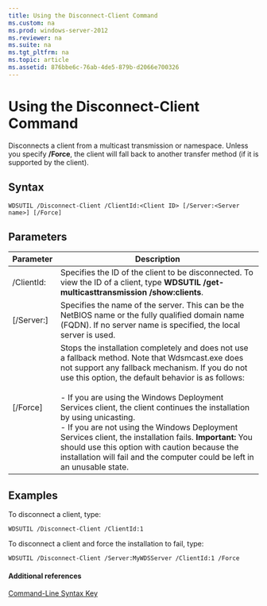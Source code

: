 ```yaml
---
title: Using the Disconnect-Client Command
ms.custom: na
ms.prod: windows-server-2012
ms.reviewer: na
ms.suite: na
ms.tgt_pltfrm: na
ms.topic: article
ms.assetid: 876bbe6c-76ab-4de5-879b-d2066e700326
---
```

# Using the Disconnect-Client Command
Disconnects a client from a multicast transmission or namespace. Unless you specify **\/Force**, the client will fall back to another transfer method \(if it is supported by the client\).  
  
## Syntax  
  
```  
WDSUTIL /Disconnect-Client /ClientId:<Client ID> [/Server:<Server name>] [/Force]  
```  
  
## Parameters  
  
|Parameter|Description|  
|-------------|---------------|  
|\/ClientId:<Client ID>|Specifies the ID of the client to be disconnected. To view the ID of a client, type **WDSUTIL \/get\-multicasttransmission \/show:clients**.|  
|\[\/Server:<Server name>\]|Specifies the name of the server. This can be the NetBIOS name or the fully qualified domain name \(FQDN\). If no server name is specified, the local server is used.|  
|\[\/Force\]|Stops the installation completely and does not use a fallback method. Note that Wdsmcast.exe does not support any fallback mechanism. If you do not use this option, the default behavior is as follows:<br /><br />-   If you are using the Windows Deployment Services client, the client continues the installation by using unicasting.<br />-   If you are not using the Windows Deployment Services client, the installation fails. **Important:** You should use this option with caution because the installation will fail and the computer could be left in an unusable state.|  
  
## <a name="BKMK_examples"></a>Examples  
To disconnect a client, type:  
  
```  
WDSUTIL /Disconnect-Client /ClientId:1  
```  
  
To disconnect a client and force the installation to fail, type:  
  
```  
WDSUTIL /Disconnect-Client /Server:MyWDSServer /ClientId:1 /Force  
```  
  
#### Additional references  
[Command-Line Syntax Key](Command-Line-Syntax-Key.md)  
  

